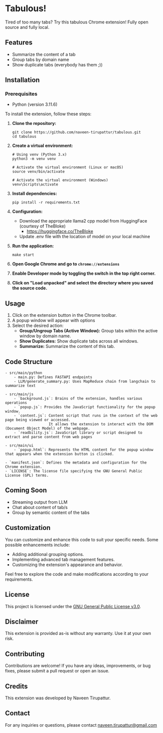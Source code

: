 # Tabulous!

Tired of too many tabs? Try this tabulous Chrome extension! Fully open source and fully local. 

## Features

- Summarize the content of a tab
- Group tabs by domain name
- Show duplicate tabs (everybody has them ;))

## Installation

### Prerequisites

- Python (version 3.11.6)

To install the extension, follow these steps:

1. **Clone the repository:**
   ```
   git clone https://github.com/naveen-tirupattur/tabulous.git
   cd tabulous
   ```

2. **Create a virtual environment:**

    ```
    # Using venv (Python 3.x)
    python3 -m venv venv

    # Activate the virtual environment (Linux or macOS)
    source venv/bin/activate

    # Activate the virtual environment (Windows)
    venv\Scripts\activate
    ```

3. **Install dependencies:**

    ```
    pip install -r requirements.txt
    ```

4. **Configuration:**

   - Download the appropriate llama2 cpp model from HuggingFace (courtesy of TheBloke) 
     - https://huggingface.co/TheBloke
   - Update .env file with the location of model on your local machine

5. **Run the application:**

    ```
    make start
    ```
   
6. **Open Google Chrome and go to `chrome://extensions`**
7. **Enable Developer mode by toggling the switch in the top right corner.**
8. **Click on "Load unpacked" and select the directory where you saved the source code.**

## Usage

1. Click on the extension button in the Chrome toolbar.
2. A popup window will appear with options
3. Select the desired action:
   - **Group/Ungroup Tabs (Active Window):** Group tabs within the active window by domain name.
   - **Show Duplicates:** Show duplicate tabs across all windows.
   - **Summarize:** Summarize the content of this tab.

## Code Structure
    - src/main/python
        - main.py: Defines FASTAPI endpoints
        - LLM/generate_summary.py: Uses MapReduce chain from langchain to summarize text

    - src/main/js
        - `background.js`: Brains of the extension, handles various operations
        - `popup.js`: Provides the JavaScript functionality for the popup window.
        - `content.js`: Content script that runs in the context of the web page being viewed or accessed.
                        It allows the extension to interact with the DOM (Document Object Model) of the webpage.
        - `readbility.js`: JavaScript library or script designed to extract and parse content from web pages

    - src/main/ui
        - `popup.html`: Represents the HTML content for the popup window that appears when the extension button is clicked.

    - `manifest.json`: Defines the metadata and configuration for the Chrome extension.
    - `LICENSE`: The license file specifying the GNU General Public License (GPL) terms.


## Coming Soon

- Streaming output from LLM
- Chat about content of tab/s
- Group by semantic content of the tabs

## Customization

You can customize and enhance this code to suit your specific needs. Some possible enhancements include:

- Adding additional grouping options.
- Implementing advanced tab management features.
- Customizing the extension's appearance and behavior.

Feel free to explore the code and make modifications according to your requirements.

## License

This project is licensed under the [GNU General Public License v3.0](LICENSE).

## Disclaimer

This extension is provided as-is without any warranty. Use it at your own risk.

## Contributing

Contributions are welcome! If you have any ideas, improvements, or bug fixes, please submit a pull request or open an issue.

## Credits

This extension was developed by Naveen Tirupattur.

## Contact

For any inquiries or questions, please contact naveen.tirupattur@gmail.com
